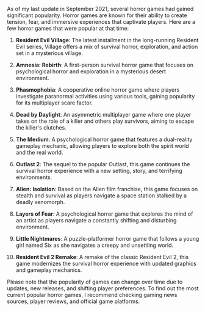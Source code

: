 As of my last update in September 2021, several horror games had gained significant popularity. Horror games are known for their ability to create tension, fear, and immersive experiences that captivate players. Here are a few horror games that were popular at that time:

1. **Resident Evil Village**: The latest installment in the long-running Resident Evil series, Village offers a mix of survival horror, exploration, and action set in a mysterious village.

2. **Amnesia: Rebirth**: A first-person survival horror game that focuses on psychological horror and exploration in a mysterious desert environment.

3. **Phasmophobia**: A cooperative online horror game where players investigate paranormal activities using various tools, gaining popularity for its multiplayer scare factor.

4. **Dead by Daylight**: An asymmetric multiplayer game where one player takes on the role of a killer and others play survivors, aiming to escape the killer's clutches.

5. **The Medium**: A psychological horror game that features a dual-reality gameplay mechanic, allowing players to explore both the spirit world and the real world.

6. **Outlast 2**: The sequel to the popular Outlast, this game continues the survival horror experience with a new setting, story, and terrifying environments.

7. **Alien: Isolation**: Based on the Alien film franchise, this game focuses on stealth and survival as players navigate a space station stalked by a deadly xenomorph.

8. **Layers of Fear**: A psychological horror game that explores the mind of an artist as players navigate a constantly shifting and disturbing environment.

9. **Little Nightmares**: A puzzle-platformer horror game that follows a young girl named Six as she navigates a creepy and unsettling world.

10. **Resident Evil 2 Remake**: A remake of the classic Resident Evil 2, this game modernizes the survival horror experience with updated graphics and gameplay mechanics.

Please note that the popularity of games can change over time due to updates, new releases, and shifting player preferences. To find out the most current popular horror games, I recommend checking gaming news sources, player reviews, and official game platforms.